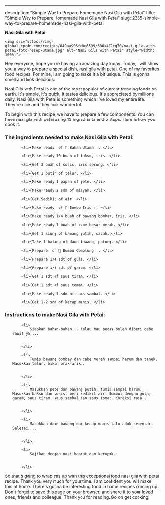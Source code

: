 ---
description: "Simple Way to Prepare Homemade Nasi Gila with Petai"
title: "Simple Way to Prepare Homemade Nasi Gila with Petai"
slug: 2335-simple-way-to-prepare-homemade-nasi-gila-with-petai

<p>
	<strong>Nasi Gila with Petai</strong>. 
	
</p>
<p>
	
	<img src="https://img-global.cpcdn.com/recipes/049aa906fc8e6599/680x482cq70/nasi-gila-with-petai-foto-resep-utama.jpg" alt="Nasi Gila with Petai" style="width: 100%;">
	
	
</p>
<p>
	Hey everyone, hope you're having an amazing day today. Today, I will show you a way to prepare a special dish, nasi gila with petai. One of my favorites food recipes. For mine, I am going to make it a bit unique. This is gonna smell and look delicious.
</p>
	
<p>
	
</p>
<p>
	Nasi Gila with Petai is one of the most popular of current trending foods on earth. It's simple, it's quick, it tastes delicious. It's appreciated by millions daily. Nasi Gila with Petai is something which I've loved my entire life. They're nice and they look wonderful.
</p>

<p>
To begin with this recipe, we have to prepare a few components. You can have nasi gila with petai using 19 ingredients and 5 steps. Here is how you cook it.
</p>

<h3>The ingredients needed to make Nasi Gila with Petai:</h3>

<ol>
	
		<li>{Make ready  of 💫 Bahan Utama :. </li>
	
		<li>{Make ready 10 buah of bakso, iris. </li>
	
		<li>{Get 3 buah of sosis, iris serong. </li>
	
		<li>{Get 1 butir of telur. </li>
	
		<li>{Make ready 1 papan of pete. </li>
	
		<li>{Make ready 2 sdm of minyak. </li>
	
		<li>{Get Sedikit of air. </li>
	
		<li>{Make ready  of 💫 Bumbu Iris :. </li>
	
		<li>{Make ready 1/4 buah of bawang bombay, iris. </li>
	
		<li>{Make ready 1 buah of cabe besar merah. </li>
	
		<li>{Get 1 siung of bawang putih, cacah. </li>
	
		<li>{Take 1 batang of daun bawang, potong. </li>
	
		<li>{Prepare  of 💫 Bumbu Cemplung :. </li>
	
		<li>{Prepare 1/4 sdt of gula. </li>
	
		<li>{Prepare 1/4 sdt of garam. </li>
	
		<li>{Get 1 sdt of saus tiram. </li>
	
		<li>{Get 1 sdt of saus tomat. </li>
	
		<li>{Make ready 1 sdm of saus sambal. </li>
	
		<li>{Get 1-2 sdm of kecap manis. </li>
	
</ol>
<p>
	
</p>

<h3>Instructions to make Nasi Gila with Petai:</h3>

<ol>
	
		<li>
			Siapkan bahan-bahan... Kalau mau pedas boleh diberi cabe rawit ya....
			
			
		</li>
	
		<li>
			Tumis bawang bombay dan cabe merah sampai harum dan tanek. Masukkan telur, bikin orak-arik..
			
			
		</li>
	
		<li>
			Masukkan pete dan bawang putih, tumis sampai harum. Masukkan bakso dan sosis, beri sedikit air. Bumbui dengan gula, garam, saus tiram, saus sambal dan saus tomat. Koreksi rasa..
			
			
		</li>
	
		<li>
			Masukkan daun bawang dan kecap manis lalu aduk sebentar. Selesai....
			
			
		</li>
	
		<li>
			Sajikan dengan nasi hangat dan kerupuk..
			
			
		</li>
	
</ol>

<p>
	
</p>

<p>
	So that's going to wrap this up with this exceptional food nasi gila with petai recipe. Thank you very much for your time. I am confident you will make this at home. There's gonna be interesting food in home recipes coming up. Don't forget to save this page on your browser, and share it to your loved ones, friends and colleague. Thank you for reading. Go on get cooking!
</p>
